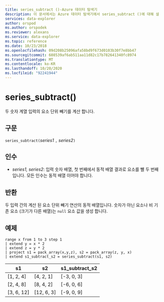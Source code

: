 ```yaml
---
title: series_subtract ()-Azure 데이터 탐색기
description: 이 문서에서는 Azure 데이터 탐색기에서 series_subtract ()에 대해 설명 합니다.
services: data-explorer
author: orspod
ms.author: orspodek
ms.reviewer: alexans
ms.service: data-explorer
ms.topic: reference
ms.date: 10/23/2018
ms.openlocfilehash: 09d208b25096afa58bd9f673d0103b30f7e8bb47
ms.sourcegitcommit: 608539af6ab511aa11d82c17b782641340fc8974
ms.translationtype: MT
ms.contentlocale: ko-KR
ms.lasthandoff: 10/20/2020
ms.locfileid: "92241944"
---
```

# <a name="series_subtract"></a>series_subtract()

두 숫자 계열 입력의 요소 단위 빼기를 계산 합니다.

## <a name="syntax"></a>구문

`series_subtract(`*series1* `,` *series2*`)`

## <a name="arguments"></a>인수

* *series1, series2*: 입력 숫자 배열, 첫 번째에서 동적 배열 결과로 요소를 뺄 두 번째입니다. 모든 인수는 동적 배열 이어야 합니다. 

## <a name="returns"></a>반환

두 입력 간의 계산 된 요소 단위 빼기 연산의 동적 배열입니다. 숫자가 아닌 요소나 비 기존 요소 (크기가 다른 배열)는 `null` 요소 값을 생성 합니다.

## <a name="example"></a>예제

<!-- csl: https://help.kusto.windows.net:443/Samples -->
```kusto
range x from 1 to 3 step 1
| extend y = x * 2
| extend z = y * 2
| project s1 = pack_array(x,y,z), s2 = pack_array(z, y, x)
| extend s1_subtract_s2 = series_subtract(s1, s2)
```

|s1|s2|s1_subtract_s2|
|---|---|---|
|[1, 2, 4]|[4, 2, 1]|[-3, 0, 3]|
|[2, 4, 8]|[8, 4, 2]|[-6, 0, 6]|
|[3, 6, 12]|[12, 6, 3]|[-9, 0, 9]|
